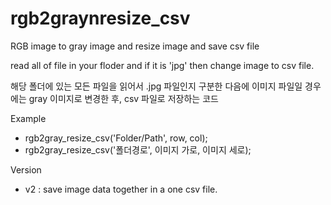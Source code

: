 # rgb2graynresize_csv
RGB image to gray image and resize image and save csv file

read all of file in your floder and if it is 'jpg' then change image to csv file.  

해당 폴더에 있는 모든 파일을 읽어서 .jpg 파일인지 구분한 다음에 이미지 파일일 경우에는 gray 이미지로 변경한 후, csv 파일로 저장하는 코드


Example
- rgb2gray_resize_csv('Folder/Path', row, col);
- rgb2gray_resize_csv('폴더경로', 이미지 가로, 이미지 세로);



Version
- v2 : save image data together in a one csv file.
